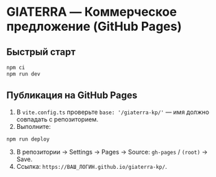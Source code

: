 # GIATERRA — Коммерческое предложение (GitHub Pages)

## Быстрый старт
```bash
npm ci
npm run dev
```

## Публикация на GitHub Pages
1) В `vite.config.ts` проверьте `base: '/giaterra-kp/'` — имя должно совпадать с репозиторием.
2) Выполните:
```bash
npm run deploy
```
3) В репозитории → Settings → Pages → Source: `gh-pages` / `(root)` → Save.
4) Ссылка: `https://ВАШ_ЛОГИН.github.io/giaterra-kp/`.
